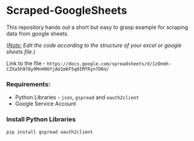 # Scraped-GoogleSheets
This repository hands out a short but easy to grasp example for scraping data from google sheets.

(<i><ins>Note:</ins>  Edit the code according to the structure of your excel or google sheets file.</i>)

Link to the file - `https://docs.google.com/spreadsheets/d/1zOnmh-CZXa5h978y9MnH06YjAU1m6F5q0IMfRyn7D6U/`

### Requirements:
- Python Libraries - `json`, `gspread` and `oauth2client`
- Google Service Account

### Install Python Libraries
```
pip install gspread oauth2client
```

